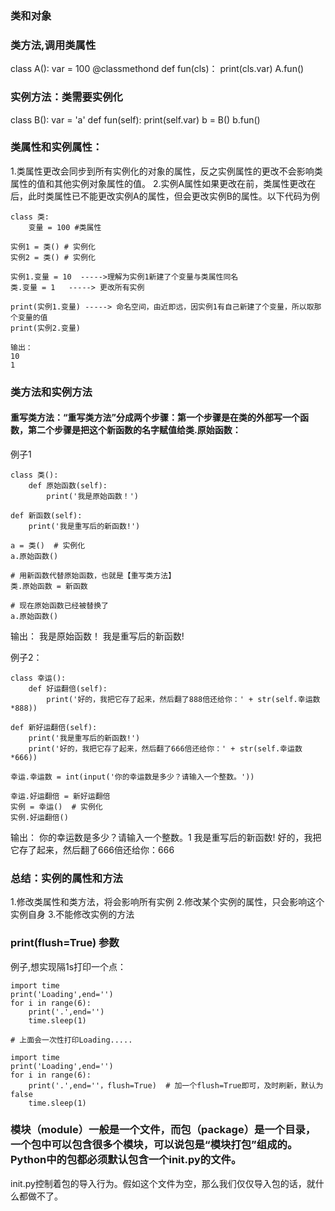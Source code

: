 ### 类和对象

### 类方法,调用类属性
class A():
    var = 100
    @classmethond
    def fun(cls)：
        print(cls.var)
A.fun()

### 实例方法：类需要实例化
class B():
  var = 'a'
  def fun(self):
      print(self.var)
b = B()
b.fun()

### 类属性和实例属性：
1.类属性更改会同步到所有实例化的对象的属性，反之实例属性的更改不会影响类属性的值和其他实例对象属性的值。
2.实例A属性如果更改在前，类属性更改在后，此时类属性已不能更改实例A的属性，但会更改实例B的属性。以下代码为例
```
class 类:
    变量 = 100 #类属性

实例1 = 类() # 实例化
实例2 = 类() # 实例化

实例1.变量 = 10  ----->理解为实例1新建了个变量与类属性同名
类.变量 = 1   -----> 更改所有实例

print(实例1.变量) -----> 命名空间，由近即远，因实例1有自己新建了个变量，所以取那个变量的值
print(实例2.变量)

输出：
10
1
```
### 类方法和实例方法

#### 重写类方法：“重写类方法”分成两个步骤：第一个步骤是在类的外部写一个函数，第二个步骤是把这个新函数的名字赋值给类.原始函数：
例子1
```
class 类():
    def 原始函数(self):
        print('我是原始函数！')

def 新函数(self):
    print('我是重写后的新函数!')

a = 类()  # 实例化
a.原始函数()

# 用新函数代替原始函数，也就是【重写类方法】
类.原始函数 = 新函数

# 现在原始函数已经被替换了
a.原始函数()

```
输出：
我是原始函数！
我是重写后的新函数!


例子2：
```
class 幸运():
    def 好运翻倍(self):
        print('好的，我把它存了起来，然后翻了888倍还给你：' + str(self.幸运数*888))

def 新好运翻倍(self):
    print('我是重写后的新函数!')
    print('好的，我把它存了起来，然后翻了666倍还给你：' + str(self.幸运数*666))

幸运.幸运数 = int(input('你的幸运数是多少？请输入一个整数。'))

幸运.好运翻倍 = 新好运翻倍
实例 = 幸运()  # 实例化
实例.好运翻倍()
```
输出：
你的幸运数是多少？请输入一个整数。1
我是重写后的新函数!
好的，我把它存了起来，然后翻了666倍还给你：666

### 总结：实例的属性和方法
1.修改类属性和类方法，将会影响所有实例
2.修改某个实例的属性，只会影响这个实例自身
3.不能修改实例的方法

### print(flush=True) 参数

例子,想实现隔1s打印一个点：
```
import time
print('Loading',end='')
for i in range(6):
    print('.',end='')
    time.sleep(1)

# 上面会一次性打印Loading.....

import time
print('Loading',end='')
for i in range(6):
    print('.',end=''，flush=True)  # 加一个flush=True即可，及时刷新，默认为false
    time.sleep(1)
```
### 模块（module）一般是一个文件，而包（package）是一个目录，一个包中可以包含很多个模块，可以说包是“模块打包”组成的。Python中的包都必须默认包含一个init.py的文件。
init.py控制着包的导入行为。假如这个文件为空，那么我们仅仅导入包的话，就什么都做不了。
